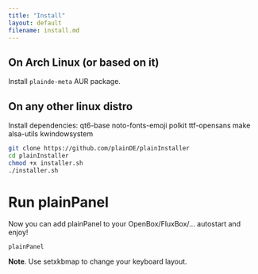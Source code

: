 ```yaml
---
title: "Install"
layout: default
filename: install.md
--- 
```


## On Arch Linux (or based on it)

Install `plainde-meta` AUR package.

## On any other linux distro

Install dependencies: qt6-base noto-fonts-emoji polkit ttf-opensans make alsa-utils kwindowsystem

  
```sh
git clone https://github.com/plainDE/plainInstaller
cd plainInstaller
chmod +x installer.sh
./installer.sh
```

# Run plainPanel

Now you can add plainPanel to your OpenBox/FluxBox/... autostart and enjoy!
```
plainPanel
```

**Note**. Use setxkbmap to change your keyboard layout.
